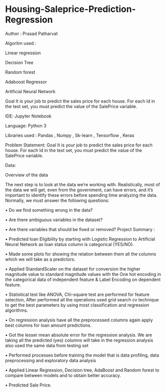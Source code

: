 # Housing-Saleprice-Prediction-Regression

Author : Prasad Patharvat

Algoritm used :

Linear regression

Decision Tree

Random forest

Adaboost Regressor

Artificial Neural Network

Goal
It is your job to predict the sales price for each house. For each Id in the test set, you must predict the value of the SalePrice variable. 

IDE: Jupyter Notebook

Language: Python 3

Libraries used : Pandas , Numpy , Sk-learn , Tensorflow , Keras

Problem Statement:
Goal
It is your job to predict the sales price for each house. For each Id in the test set, you must predict the value of the SalePrice variable. 

Data:

Overview of the data

The next step is to look at the data we’re working with. Realistically, most of the data we will get, even from the government, can have errors, and it’s important to identify these errors before spending time analyzing the data. Normally, we must answer the following questions:

• Do we find something wrong in the data?

• Are there ambiguous variables in the dataset?

• Are there variables that should be fixed or removed? Project Summary :

• Predicted loan Eligibility by starting with Logistic Regression to Artificial Neural Network as loan status column is categorical (YES/NO).

• Made some plots for showing the relation between them all the columns which we will take as a predictors.

• Applied StandardScaler on the dataset for conversion the higher magnitude value to standard magnitude values with the One hot encoding in the categorical data of independent feature & Label Encoding on dependent feature.

• Statistical test like ANOVA, Chi-square test are performed for feature selection, After performed all the operations used grid search cv technique to get the best parameters by using most classification and regression algorithms.

• On regression analysis have all the preprocessed columns again apply best columns for loan amount predictions.

• Got the lesser mean absolute error for the regression analysis. We are taking all the predicted (yes) columns will take in the regression analysis also used the same data from testing set

• Performed processes before training the model that is data profiling, data preprocessing and exploratory data analysis

• Applied Linear Regression, Decision tree, AdaBoost and Random forest to compare between models and to obtain better accuracy.

• Predicted Sale Price.
